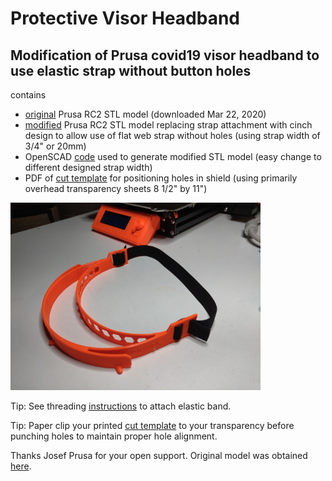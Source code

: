 # Protective Visor Headband

## Modification of Prusa covid19 visor headband to use elastic strap without button holes

contains
- [original](covid19_headband_rc2.stl) Prusa RC2 STL model (downloaded Mar 22, 2020)
- [modified](covid19_headband_rc2_bpm02.stl) Prusa RC2 STL model replacing strap attachment with cinch design to allow use of flat web strap without holes (using strap width of 3/4" or 20mm)
- OpenSCAD [code](covid19_headband_rc2_bpm03.scad) used to generate modified STL model (easy change to different designed strap width)
- PDF of [cut template](PrusaFaceShieldHolesRC2.pdf) for positioning holes in shield (using primarily overhead transparency sheets 8 1/2" by 11")

![Modified headband](IMG_20200323_084829_small.jpg)

Tip:  See threading [instructions](ThreadInstructions.md) to attach elastic band.

Tip:  Paper clip your printed [cut template](PrusaFaceShieldHolesRC2.pdf) to your transparency before punching holes to maintain proper hole alignment.

Thanks Josef Prusa for your open support.  Original model was obtained [here](https://www.prusaprinters.org/prints/25857-prusa-protective-face-shield-rc1).
